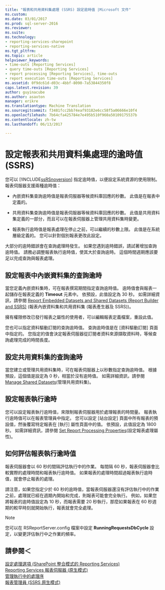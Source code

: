 ```yaml
---
title: "報表和共用資料集處理 (SSRS) 設定逾時值 |Microsoft 文件"
ms.custom: 
ms.date: 03/01/2017
ms.prod: sql-server-2016
ms.reviewer: 
ms.suite: 
ms.technology:
- reporting-services-sharepoint
- reporting-services-native
ms.tgt_pltfrm: 
ms.topic: article
helpviewer_keywords:
- time-outs [Reporting Services]
- query time-outs [Reporting Services]
- report processing [Reporting Services], time-outs
- report execution time-outs [Reporting Services]
ms.assetid: 0f9dc61d-d03c-4bbf-8090-7a53844350f8
caps.latest.revision: 39
author: guyinacube
ms.author: asaxton
manager: erikre
ms.translationtype: Machine Translation
ms.sourcegitcommit: f3481fcc2bb74eaf93182e6cc58f5a06666e10f4
ms.openlocfilehash: 7b64cfa425784e7e495b510f960a50109175537b
ms.contentlocale: zh-tw
ms.lasthandoff: 06/13/2017

---
```

# <a name="setting-time-out-values-for-report-and-shared-dataset-processing-ssrs"></a>設定報表和共用資料集處理的逾時值 (SSRS)
  您可以 [!INCLUDE[ssRSnoversion](../../includes/ssrsnoversion-md.md)] 指定逾時值，以便設定系統資源的使用限制。 報表伺服器支援兩種逾時值：  
  
-   內嵌資料集查詢逾時值是報表伺服器等候資料庫回應的秒數。 此值是在報表中定義的。  
  
-   共用資料集查詢逾時值是報表伺服器等候資料庫回應的秒數。 此值是共用資料集定義的一部分，而且可以在報表伺服器上管理共用資料集時變更。  
  
-   報表執行逾時值是報表處理在停止之前，可以繼續的秒數上限。 此值是在系統層級定義的。 您可以針對個別報表更改此設定。  
  
 大部分的逾時錯誤會在查詢處理時發生。 如果您遇到逾時錯誤，請試著增加查詢逾時值。 請務必調整報表執行逾時值，使其大於查詢逾時。 這個時間週期應該要足以完成查詢與報表處理。  
  
## <a name="setting-a-query-time-out-for-an-embedded-dataset-in-a-report"></a>設定報表中內嵌資料集的查詢逾時  
 當您定義內嵌資料集時，可在報表撰寫期間指定查詢逾時值。 逾時值會與報表一起儲存在報表定義的 **Timeout** 元素中。 依預設，此值設定為 30 秒。 如需詳細資訊，請參閱 [Report Embedded Datasets and Shared Datasets &#40;Report Builder and SSRS&#41;](../../reporting-services/report-data/report-embedded-datasets-and-shared-datasets-report-builder-and-ssrs.md) (報表內嵌資料集和共用資料集 (報表產生器及 SSRS))。  
  
 擁有權限修改已發行報表之屬性的使用者，可以編輯報表定義檔案，重設此值。  
  
 您也可以指定資料驅動訂閱的查詢逾時值。 查詢逾時值是在 [資料驅動訂閱] 頁面中指定的。 您指定的值會決定報表伺服器從訂閱者資料來源擷取資料時，等候查詢處理完成的時間長度。  
  
## <a name="setting-a-query-time-out-for-a-shared-dataset"></a>設定共用資料集的查詢逾時  
 當您建立或管理共用資料集時，可在報表伺服器上以秒數指定查詢逾時值。 根據預設，這個值是設定為 0 秒，相當於沒有逾時值。 如需詳細資訊，請參閱 [Manage Shared Datasets](../../reporting-services/report-data/manage-shared-datasets.md)(管理共用資料集)。  
  
## <a name="setting-a-report-execution-time-out"></a>設定報表執行逾時  
 您可以設定報表執行逾時值，來限制報表伺服器用於處理報表的時間量。 報表執行逾時值可以在報表管理員中指定。 您可以設定 [站台設定] 頁面中所有報表的預設值，然後覆寫特定報表在 [執行] 屬性頁面中的值。 依預設，此值設定為 1800 秒。 如需詳細資訊，請參閱 [Set Report Processing Properties](../../reporting-services/report-server/set-report-processing-properties.md)(設定報表處理屬性)。  
  
## <a name="how-report-execution-time-out-values-are-evaluated"></a>如何評估報表執行逾時值  
 報表伺服器會以 60 秒的間隔評估執行中的作業。 每間隔 60 秒，報表伺服器會比較實際的處理時間和報表執行逾時值。 如果報表的處理時間超過報表執行逾時值，就會停止報表的處理。  
  
 請注意，如果您指定少於 60 秒的逾時值，當報表伺服器還沒有評估執行中的作業之前，處理就已經在週期內開始和完成，則報表可能會完全執行。 例如，如果您將報表的逾時值設定為 10 秒，而報表需要 20 秒執行，那麼如果報表在 60 秒週期的較早時刻就開始執行，報表就會完全處理。  
  
> [!NOTE]  
>  您可以在 RSReportServer.config 檔案中設定 **RunningRequestsDbCycle** 設定，以變更評估執行中之作業的頻率。  
  
## <a name="see-also"></a>請參閱＜  
 [設定處理選項 &#40;SharePoint 整合模式的 Reporting Services&#41;](../../reporting-services/report-server-sharepoint/set-processing-options-reporting-services-in-sharepoint-integrated-mode.md)   
 [Reporting Services 報表伺服器 &#40;原生模式&#41;](../../reporting-services/report-server/reporting-services-report-server-native-mode.md)   
 [管理執行中的處理序](../../reporting-services/subscriptions/manage-a-running-process.md)   
 [報表管理員 &#40;SSRS 原生模式&#41;](http://msdn.microsoft.com/library/80949f9d-58f5-48e3-9342-9e9bf4e57896)  
  
  
